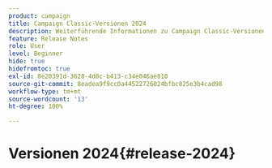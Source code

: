 ```yaml
---
product: campaign
title: Campaign Classic-Versionen 2024
description: Weiterführende Informationen zu Campaign Classic-Versionen 2024
feature: Release Notes
role: User
level: Beginner
hide: true
hidefromtoc: true
exl-id: 8e20391d-3628-4d0c-b413-c34e046ae810
source-git-commit: 8eadea9f9cc0a44522726024bfbc825e3b4cad98
workflow-type: tm+mt
source-wordcount: '13'
ht-degree: 100%

---
```


# Versionen 2024{#release-2024}
